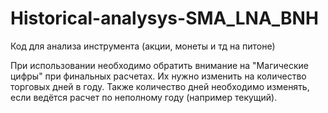 # Historical-analysys-SMA_LNA_BNH
Код для анализа инструмента (акции, монеты и тд на питоне)

При использовании необходимо обратить внимание на "Магические цифры" при финальных расчетах. Их нужно изменить на количество торговых дней в году.
Также количество дней необходимо изменять, если ведётся расчет по неполному году (например текущий).

